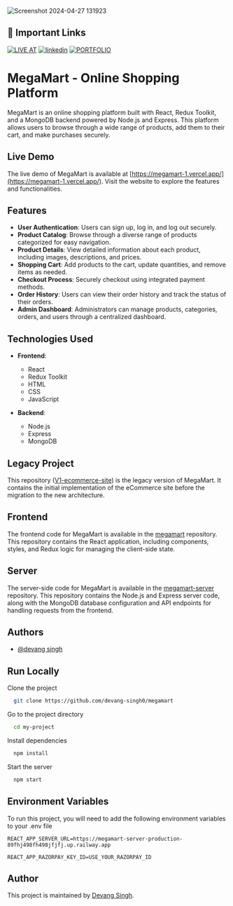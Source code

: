 ![Screenshot 2024-04-27 131923](https://github.com/devang-singh0/megamart/assets/100257042/998e0bd8-a0c5-473f-9815-ed1a7e354a9d)

## 🔗 Important Links
[![LIVE AT](https://img.shields.io/badge/LIVE_AT-000?style=for-the-badge&logo=ko-fi&logoColor=white)](https://megamart-1.vercel.app/)
[![linkedin](https://img.shields.io/badge/linkedin-0A66C2?style=for-the-badge&logo=linkedin&logoColor=white)](https://www.linkedin.com/in/devang-singh-b29353255/)
[![PORTFOLIO](https://img.shields.io/badge/portfolio-1DA1F2?style=for-the-badge&logo=github&logoColor=white)](https://devang-singh0.github.io/portfolio)




# MegaMart - Online Shopping Platform

MegaMart is an online shopping platform built with React, Redux Toolkit, and a MongoDB backend powered by Node.js and Express. This platform allows users to browse through a wide range of products, add them to their cart, and make purchases securely.

## Live Demo

The live demo of MegaMart is available at [https://megamart-1.vercel.app/](https://megamart-1.vercel.app/). Visit the website to explore the features and functionalities.

## Features

- **User Authentication**: Users can sign up, log in, and log out securely.
- **Product Catalog**: Browse through a diverse range of products categorized for easy navigation.
- **Product Details**: View detailed information about each product, including images, descriptions, and prices.
- **Shopping Cart**: Add products to the cart, update quantities, and remove items as needed.
- **Checkout Process**: Securely checkout using integrated payment methods.
- **Order History**: Users can view their order history and track the status of their orders.
- **Admin Dashboard**: Administrators can manage products, categories, orders, and users through a centralized dashboard.

## Technologies Used

- **Frontend**:
  - React
  - Redux Toolkit
  - HTML
  - CSS
  - JavaScript

- **Backend**:
  - Node.js
  - Express
  - MongoDB


## Legacy Project

This repository ([V1-ecommerce-site](https://github.com/devang-singh0/V1-ecommerce-site)) is the legacy version of MegaMart. It contains the initial implementation of the eCommerce site before the migration to the new architecture.

## Frontend

The frontend code for MegaMart is available in the [megamart](https://github.com/devang-singh0/megamart) repository. This repository contains the React application, including components, styles, and Redux logic for managing the client-side state.

## Server

The server-side code for MegaMart is available in the [megamart-server](https://github.com/devang-singh0/megamart-server) repository. This repository contains the Node.js and Express server code, along with the MongoDB database configuration and API endpoints for handling requests from the frontend.


## Authors

- [@devang singh](https://github.com/devang-singh0/)


## Run Locally

Clone the project

```bash
  git clone https://github.com/devang-singh0/megamart
```

Go to the project directory

```bash
  cd my-project
```

Install dependencies

```bash
  npm install
```

Start the server

```bash
  npm start
```


## Environment Variables

To run this project, you will need to add the following environment variables to your .env file

`REACT_APP_SERVER_URL=https://megamart-server-production-89fhj498fh498jfjfj.up.railway.app`

`REACT_APP_RAZORPAY_KEY_ID=USE_YOUR_RAZORPAY_ID`


## Author

This project is maintained by [Devang Singh](https://github.com/devang-singh0).

